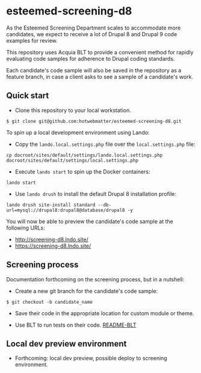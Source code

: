 # esteemed-screening-d8

As the Esteemed Screening Department scales to accommodate more candidates, we
expect to receive a lot of Drupal 8 and Drupal 9 code examples for review.

This repository uses Acquia BLT to provide a convenient method for rapidly
evaluating code samples for adherence to Drupal coding standards.

Each candidate's code sample will also be saved in the repository as a feature
branch, in case a client asks to see a sample of a candidate's work.

## Quick start

* Clone this repository to your local workstation.

```
$ git clone git@github.com:hotwebmatter/esteemed-screening-d8.git
```

To spin up a local development environment using Lando:

* Copy the `lando.local.settings.php` file over the `local.settings.php` file:

```
cp docroot/sites/default/settings/lando.local.settings.php docroot/sites/default/settings/local.settings.php
```

* Execute `lando start` to spin up the Docker containers:

```
lando start
```

* Use `lando drush` to install the default Drupal 8 installation profile:

```
lando drush site-install standard --db-url=mysql://drupal8:drupal8@database/drupal8 -y
```

You will now be able to preview the candidate's code sample at the following URLs:
- http://screening-d8.lndo.site/
- https://screening-d8.lndo.site/

## Screening process

Documentation forthcoming on the screening process, but in a nutshell:

* Create a new git branch for the candidate's code sample:

```
$ git checkout -b candidate_name
```

* Save their code in the appropriate location for custom module or theme.

* Use BLT to run tests on their code. [README-BLT](./README-BLT.md)

## Local dev preview environment

* Forthcoming: local dev preview, possible deploy to screening environment.
